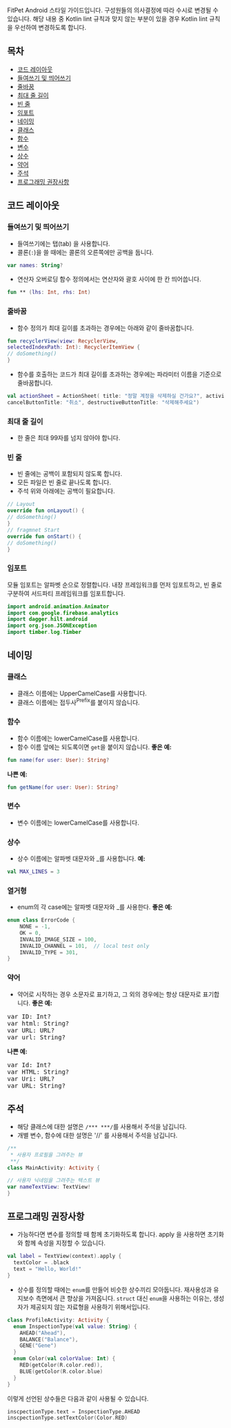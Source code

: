 FitPet Android 스타일 가이드입니다. 구성원들의 의사결정에 따라 수시로 변경될 수 있습니다.
해당 내용 중 Kotlin lint 규칙과 맞지 않는 부분이 있을 경우 Kotlin lint 규칙을 우선하여 변경하도록 합니다.
## 목차
- [코드 레이아웃](#코드-레이아웃)
- [들여쓰기 및 띄어쓰기](#들여쓰기-및-띄어쓰기)
- [줄바꿈](#줄바꿈)
- [최대 줄 길이](#최대-줄-길이)
- [빈 줄](#빈-줄)
- [임포트](#임포트)
- [네이밍](#네이밍)
- [클래스](#클래스)
- [함수](#함수)
- [변수](#변수)
- [상수](#상수)
- [약어](#약어)
- [주석](#주석)
- [프로그래밍 권장사항](#프로그래밍-권장사항)
## 코드 레이아웃
### 들여쓰기 및 띄어쓰기
- 들여쓰기에는 탭(tab) 을 사용합니다.
- 콜론(`:`)을 쓸 때에는 콜론의 오른쪽에만 공백을 둡니다.
```kotlin
var names: String?
```
- 연산자 오버로딩 함수 정의에서는 연산자와 괄호 사이에 한 칸 띄어씁니다.
```kotlin
fun ** (lhs: Int, rhs: Int)
```
### 줄바꿈
- 함수 정의가 최대 길이를 초과하는 경우에는 아래와 같이 줄바꿈합니다.
```kotlin
fun recyclerView(view: RecyclerView, 
selectedIndexPath: Int): RecyclerItemView {​​​​​​​
// doSomething()
}​​​​​​​
```
- 함수를 호출하는 코드가 최대 길이를 초과하는 경우에는 파라미터 이름을 기준으로 줄바꿈합니다.
```kotlin
val actionSheet = ActionSheet( title: "정말 계정을 삭제하실 건가요?", activity: this,
cancelButtonTitle: "취소", destructiveButtonTitle: "삭제해주세요")
```

### 최대 줄 길이
- 한 줄은 최대 99자를 넘지 않아야 합니다.
### 빈 줄
- 빈 줄에는 공백이 포함되지 않도록 합니다.
- 모든 파일은 빈 줄로 끝나도록 합니다.
- 주석 위와 아래에는 공백이 필요합니다.
```kotlin
// Layout
override fun onLayout() {​​​​​​​
// doSomething()
}​​​​​​​
// fragmnet Start
override fun onStart() {​​​​​​​
// doSomething()
}​​​​​​​
```
### 임포트
모듈 임포트는 알파벳 순으로 정렬합니다. 내장 프레임워크를 먼저 임포트하고, 빈 줄로 구분하여 서드파티 프레임워크를 임포트합니다.
```kotlin
import android.animation.Animator
import com.google.firebase.analytics
import dagger.hilt.android
import org.json.JSONException
import timber.log.Timber
```
## 네이밍
### 클래스
- 클래스 이름에는 UpperCamelCase를 사용합니다.
- 클래스 이름에는 접두사<sup>Prefix</sup>를 붙이지 않습니다.
### 함수
- 함수 이름에는 lowerCamelCase를 사용합니다.
- 함수 이름 앞에는 되도록이면 `get`을 붙이지 않습니다.
**좋은 예:**
```kotlin
fun name(for user: User): String?
```
**나쁜 예:**
```kotlin
fun getName(for user: User): String?
```

### 변수
- 변수 이름에는 lowerCamelCase를 사용합니다.
### 상수
- 상수 이름에는 알파벳 대문자와 _를 사용합니다.
**예:**
```kotlin
val MAX_LINES = 3
```
### 열거형
- enum의 각 case에는 알파벳 대문자와 _를 사용한다.
**좋은 예:**
```kotlin
enum class ErrorCode {
	NONE = -1,
	OK = 0,
	INVALID_IMAGE_SIZE = 100,
	INVALID_CHANNEL = 101,  // local test only
	INVALID_TYPE = 301,
}​​​​​​​
```
### 약어
- 약어로 시작하는 경우 소문자로 표기하고, 그 외의 경우에는 항상 대문자로 표기합니다.
**좋은 예:**
<pre>
var ID: Int?
var html: String?
var URL: URL?
var url: String?
</pre>
**나쁜 예:**
<pre>
var Id: Int?
var HTML: String?
var Uri: URL?
var URL: String?
</pre>

## 주석
- 해당 클래스에 대한 설명은 `/*** ***/`를 사용해서 주석을 남깁니다.
- 개별 변수, 함수에 대한 설명은 '//' 를 사용해서 주석을 남깁니다.
```kotlin
/**
 * 사용자 프로필을 그려주는 뷰
 **/ 
class MainActivity: Activity {​​​​​​​

// 사용자 닉네임을 그려주는 텍스트 뷰
var nameTextView: TextView!
}​​​​​​​
```

## 프로그래밍 권장사항
- 가능하다면 변수를 정의할 때 함께 초기화하도록 합니다. 
apply 을 사용하면 초기화와 함께 속성을 지정할 수 있습니다.
```kotlin
val label = TextView(context).apply {​​​​​​​
  textColor = .black
  text = "Hello, World!"
}​​​​​​​
```
- 상수를 정의할 때에는 `enum`를 만들어 비슷한 상수끼리 모아둡니다. 재사용성과 유지보수 측면에서 큰 향상을 가져옵니다. `struct` 대신 `enum`을 사용하는 이유는, 생성자가 제공되지 않는 자료형을 사용하기 위해서입니다. 
```kotlin
class ProfileActivity: Activity {​​​​​​​
  enum InspectionType(val value: String) {​​​​​​​
    AHEAD("Ahead"),
    BALANCE("Balance"),
    GENE("Gene")
  }​​​​​​​
  enum Color(val colorValue: Int) {​​​​​​​
    RED(getColor(R.color.red)),
    BLUE(getColor(R.color.blue)
  }​​​​​​​
}​​​​​​​
```   
이렇게 선언된 상수들은 다음과 같이 사용될 수 있습니다.
```kotlin
inscpectionType.text = InspectionType.AHEAD
inscpectionType.setTextColor(Color.RED)
```
